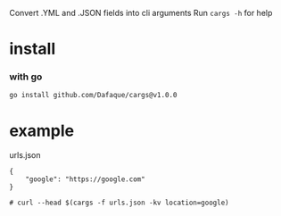 Convert .YML and .JSON fields into cli arguments
Run `cargs -h` for help

# install
### with go
`go install github.com/Dafaque/cargs@v1.0.0`

# example
urls.json
```
{
    "google": "https://google.com"
}
```
```
# curl --head $(cargs -f urls.json -kv location=google)
```